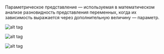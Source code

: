 Параметрическое представление — используемая в математическом анализе разновидность представления переменных, когда их зависимость выражается через дополнительную величину — параметр.


![alt tag](https://github.com/NewDDay/Lessons/blob/master/julia/plots.jl/parametric_functions/param.png?raw=true "Фигура Лиссажу")​

![alt tag](https://github.com/NewDDay/Lessons/blob/master/julia/plots.jl/parametric_functions/param3.png?raw=true "Фигура Лиссажу")

![alt tag](https://github.com/NewDDay/Lessons/blob/master/julia/plots.jl/parametric_functions/3Dparam.png?raw=true "3D")​​
